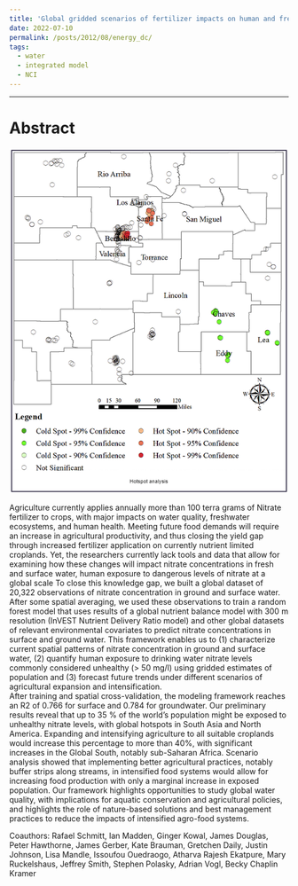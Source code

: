 ```yaml
---
title: 'Global gridded scenarios of fertilizer impacts on human and freshwater health '
date: 2022-07-10
permalink: /posts/2012/08/energy_dc/
tags:
  - water
  - integrated model
  - NCI
---
```

______________________________

Abstract
======

![](/images/research/enegery_dc.png)

Agriculture currently applies annually more than 100 terra grams of Nitrate fertilizer to crops, with major impacts on water quality, freshwater ecosystems, and human health. Meeting future food demands will require an increase in agricultural productivity, and thus closing the yield gap through increased fertilizer application on currently nutrient limited croplands. Yet, the researchers currently lack tools and data that allow for examining how these changes will impact nitrate concentrations in fresh and surface water, human exposure to dangerous levels of nitrate at a global scale 
To close this knowledge gap, we built a global dataset of 20,322 observations of nitrate concentration in ground and surface water. After some spatial averaging, we used these observations to train a random forest model that uses results of a global nutrient balance model with 300 m resolution (InVEST Nutrient Delivery Ratio model) and other global datasets of relevant environmental covariates to predict nitrate concentrations in surface and ground water.  This framework enables us to (1) characterize current spatial patterns of nitrate concentration in ground and surface water, (2) quantify human exposure to drinking water nitrate levels commonly considered unhealthy (> 50 mg/l) using gridded estimates of population and (3) forecast future trends under different scenarios of agricultural expansion and intensification.  
After training and spatial cross-validation, the modeling framework reaches an R2 of 0.766 for surface and 0.784 for groundwater. Our preliminary results reveal that up to 35 % of the world’s population might be exposed to unhealthy nitrate levels, with global hotspots in South Asia and North America. Expanding and intensifying agriculture to all suitable croplands would increase this percentage to more than 40%, with significant increases in the Global South, notably sub-Saharan Africa. Scenario analysis showed that implementing better agricultural practices, notably buffer strips along streams, in intensified food systems would allow for increasing food production with only a marginal increase in exposed population. Our framework highlights opportunities to study global water quality, with implications for aquatic conservation and agricultural policies, and highlights the role of nature-based solutions and best management practices to reduce the impacts of intensified agro-food systems.  

Coauthors: Rafael Schmitt, Ian Madden, Ginger Kowal, James Douglas, Peter Hawthorne, James Gerber, Kate Brauman, Gretchen Daily, Justin Johnson, Lisa Mandle, Issoufou Ouedraogo, Atharva Rajesh Ekatpure, Mary Ruckelshaus, Jeffrey Smith, Stephen Polasky, Adrian Vogl, Becky Chaplin Kramer

